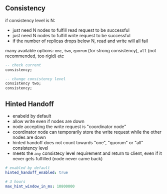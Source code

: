 ## Consistency

if consistency level is N:

- just need N nodes to fulfill read request to be successful
- just need N nodes to fulfill write request to be successful
- if the number of replicas drops below N, read and write will all fail

many available options: `one`, `two`, `quorum` (for strong consistency), `all` (not recommended, too rigid) etc

```sql
-- check current
consistency;

-- change consistency level
consistency two;
consistency;
```

## Hinted Handoff

- enabeld by default
- allow write even if nodes are down
- node accepting the write request is "coordinator node"
- coordinator node can temporarily store the write request while the other nodes are down
- hinted handoff does not count towards "one", "quorum" or "all" consistency level
- meets the `any` consistecy level requirement and return to client, even if it never gets fulfilled (node never came back)

```yaml
# enabled by default
hinted_handoff_enabled: true

# 3 hours
max_hint_window_in_ms: 10800000
```
